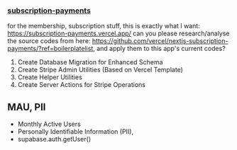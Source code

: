 ### [subscription-payments](https://subscription-payments.vercel.app/)

for the membership, subscription stuff, this is exactly what I want: https://subscription-payments.vercel.app/
can you please research/analyse the source codes from here: https://github.com/vercel/nextjs-subscription-payments/?ref=boilerplatelist,
and apply them to this app's current codes?

1. Create Database Migration for Enhanced Schema
2. Create Stripe Admin Utilities (Based on Vercel Template)
3. Create Helper Utilities
4. Create Server Actions for Stripe Operations

## MAU, PII

- Monthly Active Users
- Personally Identifiable Information (PII),
- supabase.auth.getUser()

